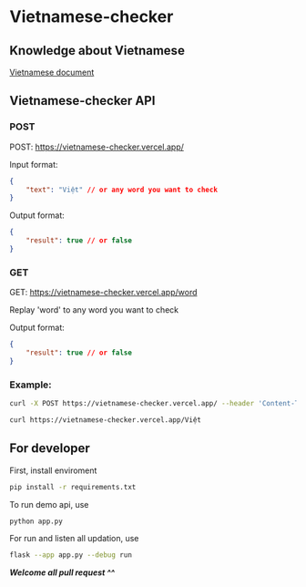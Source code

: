 # Vietnamese-checker

## Knowledge about Vietnamese
[Vietnamese document](Vietnamese_rule.vn.md)

## Vietnamese-checker API

### POST

POST: https://vietnamese-checker.vercel.app/

Input format:
```json
{
    "text": "Việt" // or any word you want to check
}
```

Output format:
```json
{
    "result": true // or false
}
```

### GET

GET: https://vietnamese-checker.vercel.app/word

Replay 'word' to any word you want to check

Output format:
```json
{
    "result": true // or false
}
```

### Example:
```bash
curl -X POST https://vietnamese-checker.vercel.app/ --header 'Content-Type: application/json' --data '{"text": "Việt"}'
```
```bash
curl https://vietnamese-checker.vercel.app/Việt
```

## For developer
First, install enviroment
```bash
pip install -r requirements.txt
```

To run demo api, use
```bash
python app.py
```

For run and listen all updation, use
```bash
flask --app app.py --debug run
```

___Welcome all pull request ^^___

